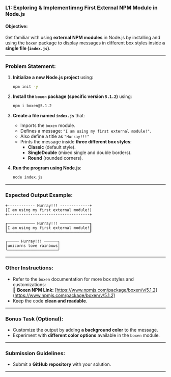 ### **L1: Exploring & Implementimng First External NPM Module in Node.js**

#### **Objective:**

Get familiar with using **external NPM modules** in Node.js by installing and using the `boxen` package to display messages in different box styles inside **a single file (`index.js`)**.

---

### **Problem Statement:**

1. **Initialize a new Node.js project** using:
   ```sh
   npm init -y
   ```
2. **Install the `boxen` package (specific version `5.1.2`)** using:
   ```sh
   npm i boxen@5.1.2
   ```
3. **Create a file named `index.js`** that:

   - Imports the `boxen` module.
   - Defines a message: `"I am using my first external module!"`.
   - Also define a title as `"Hurray!!!"`
   - Prints the message inside **three different box styles**:
     - **Classic** (default style).
     - **SingleDouble** (mixed single and double borders).
     - **Round** (rounded corners).

4. **Run the program using Node.js**:
   ```sh
   node index.js
   ```

---

### **Expected Output Example:**

```
+------------ Hurray!!! -------------+
|I am using my first external module!|
+------------------------------------+

╓──────────── Hurray!!! ─────────────╖
║I am using my first external module!║
╙────────────────────────────────────╜

╭───── Hurray!!! ──────╮
│unicorns love rainbows│
╰──────────────────────╯
```

---

### **Other Instructions:**

- Refer to the `boxen` documentation for more box styles and customizations:  
  📌 **Boxen NPM Link:** [https://www.npmjs.com/package/boxen/v/5.1.2](https://www.npmjs.com/package/boxen/v/5.1.2)
- Keep the code **clean and readable**.

---

### **Bonus Task (Optional):**

- Customize the output by adding **a background color** to the message.
- Experiment with **different color options** available in the `boxen` module.

---

### **Submission Guidelines:**

- Submit a **GitHub repository** with your solution.
---

